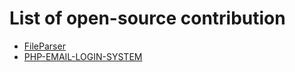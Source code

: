 # List of open-source contribution
 - [FileParser](https://github.com/ziyaa04/File-Parser)
 - [PHP-EMAIL-LOGIN-SYSTEM](https://github.com/ziyaa04/PHP-EMAIL-LOGIN-SYSTEM)
